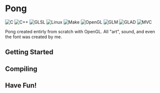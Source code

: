 # Pong

<!-- Reserve space of an image of the game -->

![C](https://img.shields.io/badge/language-C-blue)
![C++](https://img.shields.io/badge/language-C++-blue)
![GLSL](https://img.shields.io/badge/language-GLSL-blue)
![Linux](https://img.shields.io/badge/OS-Linux-lightgrey)
![Make](https://img.shields.io/badge/build-Make-yellow)
![OpenGL](https://img.shields.io/badge/library-OpenGL-green)
![GLM](https://img.shields.io/badge/library-GLM-green)
![GLAD](https://img.shields.io/badge/library-GLAD-green)
![MVC](https://img.shields.io/badge/architecture-MVC-red)

Pong created entirly from scratch with OpenGL. All "art", sound, and even the font was created by me.

## Getting Started
<!-- Install dependancies -->

## Compiling
<!-- Explain compile instructions -->

## Have Fun!
<!-- Run the game and play it! -->